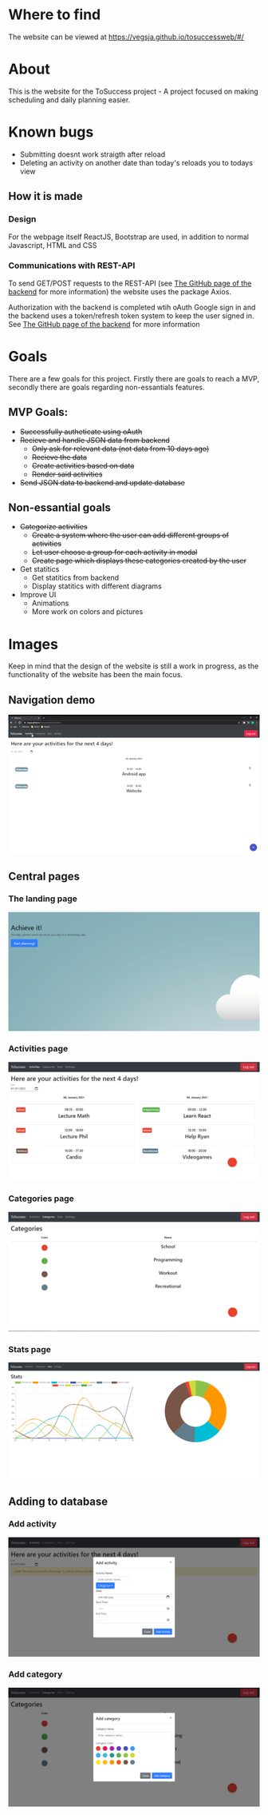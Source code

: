 # Where to find
The website can be viewed at https://vegsja.github.io/tosuccessweb/#/

# About
This is the website for the ToSuccess project - A project focused on making scheduling and daily planning easier.

# Known bugs
- Submitting doesnt work straigth after reload
- Deleting an activity on another date than today's reloads you to todays view


## How it is made
### Design
For the webpage itself ReactJS, Bootstrap are used, in addition to normal Javascript, HTML and CSS

### Communications with REST-API
To send GET/POST requests to the REST-API (see [The GitHub page of the backend](https://github.com/VegSja/ToSuccessBackend) for more information) the website uses the package Axios.

Authorization with the backend is completed wtih oAuth Google sign in and the backend uses a token/refresh token system to keep the user signed in. See [The GitHub page of the backend](https://github.com/VegSja/ToSuccessBackend) for more information

# Goals
There are a few goals for this project. Firstly there are goals to reach a MVP, secondly there are goals regarding non-essantials features.

## MVP Goals:
- <s>Successfully autheticate using oAuth</s>
- <s>Recieve and handle JSON data from backend</s>
    - <s>Only ask for relevant data (not data from 10 days ago)</s>
    - <s>Recieve the data</s>
    - <s>Create activities based on data</s>
    - <s>Render said activities</s>
- <s>Send JSON data to backend and update database</s>

## Non-essantial goals
- <s>Categorize activities
    - Create a system where the user can add different groups of activities
    - Let user choose a group for each activity in modal
    - Create page which displays these categories created by the user</s>
- Get statitics
    - Get statitics from backend
    - Display statitics with different diagrams
- Improve UI
    - Animations
    - More work on colors and pictures

# Images
Keep in mind that the design of the website is still a work in progress, as the functionality of the website has been the main focus.

## Navigation demo
![Navigation gif](/website_imgs/navigation.gif)

## Central pages

### The landing page
![The landing page](/website_imgs/landingpage.png)

### Activities page
![Activities page](/website_imgs/homepage_filled.png)

### Categories page
![Categories page](/website_imgs/categories_filled.png)

### Stats page
![Stats page](/website_imgs/stats.png)

## Adding to database

### Add activity
![Add activity](/website_imgs/homepage_add.png)

### Add category
![Add category](/website_imgs/add_category.png)